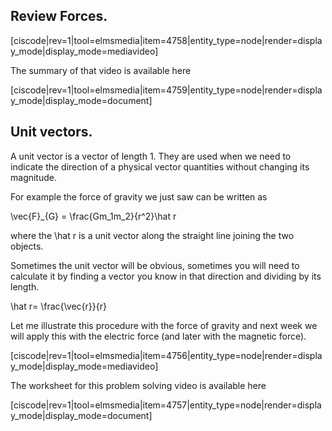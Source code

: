 ## Review Forces.

[ciscode|rev=1|tool=elmsmedia|item=4758|entity_type=node|render=display_mode|display_mode=mediavideo]

The summary of that video is available here 

[ciscode|rev=1|tool=elmsmedia|item=4759|entity_type=node|render=display_mode|display_mode=document]

## Unit vectors. 

A unit vector is a vector of length 1. They are used when we need to indicate the direction of a physical vector quantities without changing its magnitude. 

For example the force of gravity we just saw can be written as 

<lrn-math>\vec{F}_{G} = \frac{Gm_1m_2}{r^2}\hat r </lrn-math>

where the <lrn-math>\hat r </lrn-math> is a unit vector along the straight line joining the two objects. 

Sometimes the unit vector will be obvious, sometimes you will need to calculate it by finding a vector you know in that direction and dividing by its length. 

<lrn-math>\hat r= \frac{\vec{r}}{r} </lrn-math>

Let me illustrate this procedure with the force of gravity and next week we will apply this with the electric force (and later with the magnetic force). 

[ciscode|rev=1|tool=elmsmedia|item=4756|entity_type=node|render=display_mode|display_mode=mediavideo]

The worksheet for this problem solving video is available here 

[ciscode|rev=1|tool=elmsmedia|item=4757|entity_type=node|render=display_mode|display_mode=document]
